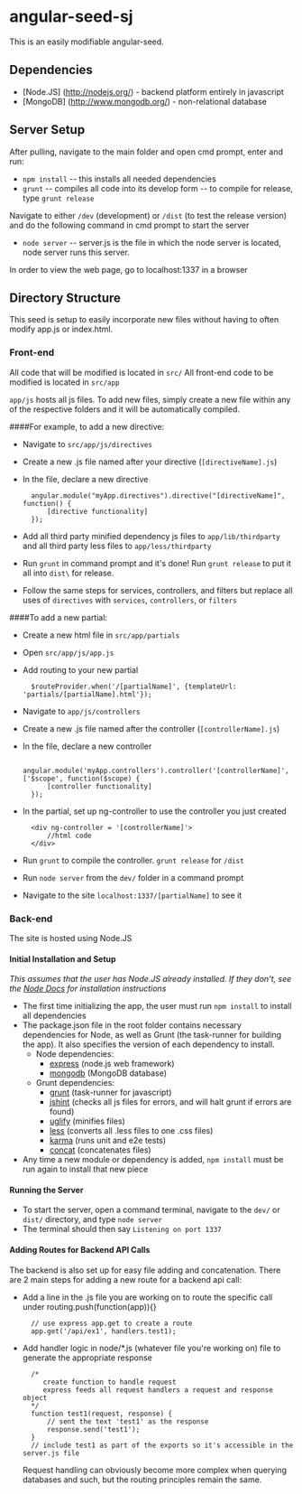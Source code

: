 # angular-seed-sj

This is an easily modifiable angular-seed.

## Dependencies
* [Node.JS] (http://nodejs.org/) - backend platform entirely in javascript
* [MongoDB] (http://www.mongodb.org/) - non-relational database

## Server Setup

After pulling, navigate to the main folder and open cmd prompt, enter and run:
* `npm install` -- this installs all needed dependencies
* `grunt` -- compiles all code into its develop form -- to compile for release, type `grunt release`

Navigate to either `/dev` (development) or `/dist` (to test the release version) and do the following command in cmd prompt to start the server
* `node server` -- server.js is the file in which the node server is located, node server runs this server. 

In order to view the web page, go to localhost:1337 in a browser

## Directory Structure
This seed is setup to easily incorporate new files without having to often modify app.js or index.html.

### Front-end
All code that will be modified is located in `src/`
All front-end code to be modified is located in `src/app`

`app/js` hosts all js files. To add new files, simply create a new file within any of the respective folders and it will be automatically compiled.  
 
####For example, to add a new directive:  

* Navigate to `src/app/js/directives`
* Create a new .js file named after your directive (`[directiveName].js`)
* In the file, declare a new directive
		
		angular.module("myApp.directives").directive("[directiveName]", function() {
			[directive functionality]
		});
		
* Add all third party minified dependency js files to `app/lib/thirdparty` and all third party less files to `app/less/thirdparty`
* Run `grunt` in command prompt and it's done! Run `grunt release` to put it all into `dist\` for release.
* Follow the same steps for services, controllers, and filters but replace all uses of `directives` with `services`, `controllers`, or `filters`

####To add a new partial:
* Create a new html file in `src/app/partials`
* Open `src/app/js/app.js`
* Add routing to your new partial
		
		$routeProvider.when('/[partialName]', {templateUrl: 'partials/[partialName].html'});

* Navigate to `app/js/controllers`
* Create a new .js file named after the controller (`[controllerName].js`)
* In the file, declare a new controller
		
		angular.module('myApp.controllers').controller('[controllerName]', ['$scope', function($scope) {
			[controller functionality]
		});

* In the partial, set up ng-controller to use the controller you just created
		
		<div ng-controller = '[controllerName]'> 
			//html code
		</div>

* Run `grunt` to compile the controller. `grunt release` for `/dist`
* Run `node server` from the `dev/` folder in a command prompt
* Navigate to the site `localhost:1337/[partialName]` to see it

### Back-end
The site is hosted using Node.JS

#### Initial Installation and Setup
*This assumes that the user has Node.JS already installed.  If they don't, see the [Node Docs](http://nodejs.org/) for installation instructions*  

* The first time initializing the app, the user must run `npm install` to install all dependencies
* The package.json file in the root folder contains necessary dependencies for Node, as well as Grunt (the task-runner for building the app).  It also specifies the version of each dependency to install.  
	* Node dependencies:
		* [express](http://expressjs.com/) (node.js web framework)
		* [mongodb](http://www.mongodb.org/) (MongoDB database)
	* Grunt dependencies:
		* [grunt](http://gruntjs.com/) (task-runner for javascript)
		* [jshint](https://github.com/gruntjs/grunt-contrib-jshint) (checks all js files for errors, and will halt grunt if errors are found)
		* [uglify](https://github.com/gruntjs/grunt-contrib-uglify) (minifies files)
		* [less](https://github.com/gruntjs/grunt-contrib-less) (converts all .less files to one .css files)
		* [karma](https://github.com/karma-runner/grunt-karma) (runs unit and e2e tests)
		* [concat](https://github.com/gruntjs/grunt-contrib-concat) (concatenates files)
* Any time a new module or dependency is added, `npm install` must be run again to install that new piece

#### Running the Server

* To start the server, open a command terminal, navigate to the `dev/` or `dist/` directory, and type `node server`
* The terminal should then say `Listening on port 1337`

#### Adding Routes for Backend API Calls

The backend is also set up for easy file adding and concatenation. There are 2 main steps for adding a new route for a backend api call:  
* Add a line in the .js file you are working on to route the specific call under routing.push(function(app)){}

		// use express app.get to create a route
		app.get('/api/ex1', handlers.test1);

* Add handler logic in node/*.js (whatever file you're working on) file to generate the appropriate response

		/*
		   create function to handle request 
		   express feeds all request handlers a request and response object
		*/
		function test1(request, response) {
			// sent the text 'test1' as the response
			response.send('test1');
		}
		// include test1 as part of the exports so it's accessible in the server.js file

	Request handling can obviously become more complex when querying databases and such, but the routing principles remain the same.
